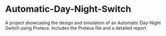 # Automatic-Day-Night-Switch
A project showcasing the design and simulation of an Automatic Day-Night Switch using Proteus. Includes the Proteus file and a detailed report.
